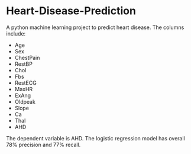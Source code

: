 # Heart-Disease-Prediction
A python machine learning project to predict heart disease. The columns include:

- Age	
- Sex	
- ChestPain	
- RestBP	
- Chol	
- Fbs	
- RestECG	
- MaxHR	
- ExAng	
- Oldpeak	
- Slope	
- Ca	
- Thal	
- AHD

The dependent variable is AHD. The logistic regression model has overall 78% precision and 77% recall.
